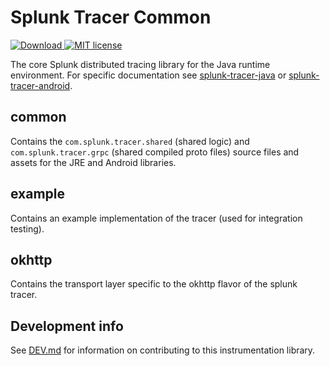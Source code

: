 # Splunk Tracer Common

[ ![Download](https://api.bintray.com/packages/splunk/maven/java-common/images/download.svg) ](https://bintray.com/splunk/maven/) [![MIT license](http://img.shields.io/badge/license-MIT-blue.svg)](http://opensource.org/licenses/MIT)

The core Splunk distributed tracing library for the Java runtime environment. For specific documentation
see [splunk-tracer-java](https://github.com/splunk/splunk-tracer-java) or
[splunk-tracer-android](https://github.com/splunk/splunk-tracer-android).

## common

Contains the `com.splunk.tracer.shared` (shared logic) and `com.splunk.tracer.grpc` (shared compiled proto files) source files and assets for the JRE and Android libraries.

## example

Contains an example implementation of the tracer (used for integration testing).

## okhttp

Contains the transport layer specific to the okhttp flavor of the splunk tracer.

## Development info

See [DEV.md](DEV.md) for information on contributing to this instrumentation library.
